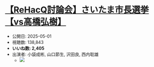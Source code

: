 # [【ReHacQ討論会】さいたま市長選挙【vs高橋弘樹】](https://www.youtube.com/watch?v=JAL59MWRbcY)
-   公開日: 2025-05-01
-   視聴数: 138,843
-   **いいね数: 2,405**
-   出演者: 小袋成彬, 山口節生, 沢田良, 西内聡雄
    - [![](https://img.youtube.com/vi/JAL59MWRbcY/hqdefault.jpg)](https://www.youtube.com/watch?v=JAL59MWRbcY)
